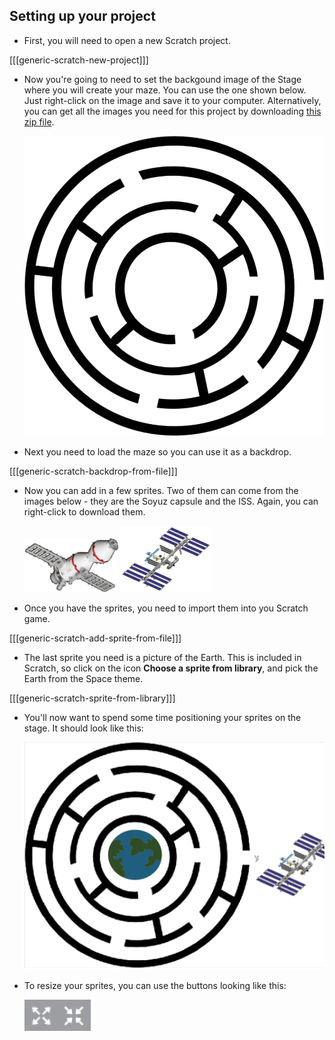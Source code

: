 ## Setting up your project

- First, you will need to open a new Scratch project.

[[[generic-scratch-new-project]]]

- Now you're going to need to set the backgound image of the Stage where you will create your maze. You can use the one shown below. Just right-click on the image and save it to your computer. Alternatively, you can get all the images you need for this project by downloading [this zip file](resources/assets.zip).

	![maze](images/basic_maze.png)

- Next you need to load the maze so you can use it as a backdrop.

[[[generic-scratch-backdrop-from-file]]]

- Now you can add in a few sprites. Two of them can come from the images below - they are the Soyuz capsule and the ISS. Again, you can right-click to download them.

   ![soyuz](images/soyuz_sprite.png)
   ![iss](images/iss_sprite.png)

- Once you have the sprites, you need to import them into you Scratch game.

[[[generic-scratch-add-sprite-from-file]]]

- The last sprite you need is a picture of the Earth. This is included in Scratch, so click on the icon **Choose a sprite from library**, and pick the Earth from the Space theme.

[[[generic-scratch-sprite-from-library]]]

- You'll now want to spend some time positioning your sprites on the stage. It should look like this:

	![setup](images/setup.png)

- To resize your sprites, you can use the buttons looking like this:

	![re-size](images/resize.png)
